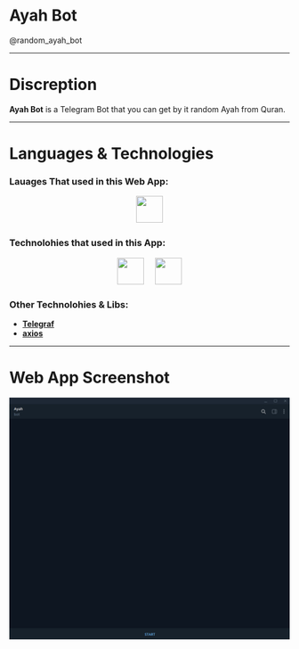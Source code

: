 # Ayah Bot
@random_ayah_bot

-----

# Discreption
**Ayah Bot** is a Telegram Bot that you can get by it random Ayah from Quran.

-----

# Languages & Technologies
### Lauages That used in this Web App:

<div style="display: flex; justify-content: center; align-items: center; gap: 20px;">
  <a href="https://www.javascript.com/"><img src="https://img.icons8.com/color/48/000000/javascript--v2.png" width="48" height="48"/></a>
</div>

### Technolohies that used in this App:

<div style="display: flex; justify-content: center; align-items: center; gap: 20px;">
  <a href="https://nodejs.dev/"><img src="https://cdn-icons-png.flaticon.com/512/5968/5968322.png" width="48" height="48"/></a>
  <a href="https://www.expressjs.com/"><img src="https://static-00.iconduck.com/assets.00/express-original-icon-512x298-28hzbsin.png" width="48" height="48"/></a>
</div>

### Other Technolohies & Libs:
  - [**Telegraf**](https://telegraf.js.org/)
  - [**axios**](https://www.axios.com/)

-----

# Web App Screenshot
![Ayah Bot](https://github.com/ahmedmohmd/ayah-bot/blob/main/app-screenshot.gif?raw=true)
